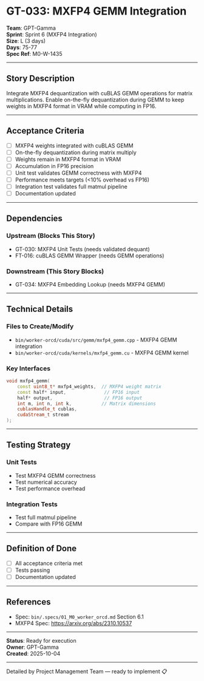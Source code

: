# GT-033: MXFP4 GEMM Integration

**Team**: GPT-Gamma  
**Sprint**: Sprint 6 (MXFP4 Integration)  
**Size**: L (3 days)  
**Days**: 75-77  
**Spec Ref**: M0-W-1435

---

## Story Description

Integrate MXFP4 dequantization with cuBLAS GEMM operations for matrix multiplications. Enable on-the-fly dequantization during GEMM to keep weights in MXFP4 format in VRAM while computing in FP16.

---

## Acceptance Criteria

- [ ] MXFP4 weights integrated with cuBLAS GEMM
- [ ] On-the-fly dequantization during matrix multiply
- [ ] Weights remain in MXFP4 format in VRAM
- [ ] Accumulation in FP16 precision
- [ ] Unit test validates GEMM correctness with MXFP4
- [ ] Performance meets targets (<10% overhead vs FP16)
- [ ] Integration test validates full matmul pipeline
- [ ] Documentation updated

---

## Dependencies

### Upstream (Blocks This Story)
- GT-030: MXFP4 Unit Tests (needs validated dequant)
- FT-016: cuBLAS GEMM Wrapper (needs GEMM operations)

### Downstream (This Story Blocks)
- GT-034: MXFP4 Embedding Lookup (needs MXFP4 GEMM)

---

## Technical Details

### Files to Create/Modify
- `bin/worker-orcd/cuda/src/gemm/mxfp4_gemm.cpp` - MXFP4 GEMM integration
- `bin/worker-orcd/cuda/kernels/mxfp4_gemm.cu` - MXFP4 GEMM kernel

### Key Interfaces
```cpp
void mxfp4_gemm(
    const uint8_t* mxfp4_weights,  // MXFP4 weight matrix
    const half* input,              // FP16 input
    half* output,                   // FP16 output
    int m, int n, int k,           // Matrix dimensions
    cublasHandle_t cublas,
    cudaStream_t stream
);
```

---

## Testing Strategy

### Unit Tests
- Test MXFP4 GEMM correctness
- Test numerical accuracy
- Test performance overhead

### Integration Tests
- Test full matmul pipeline
- Compare with FP16 GEMM

---

## Definition of Done

- [ ] All acceptance criteria met
- [ ] Tests passing
- [ ] Documentation updated

---

## References

- Spec: `bin/.specs/01_M0_worker_orcd.md` Section 6.1
- MXFP4 Spec: https://arxiv.org/abs/2310.10537

---

**Status**: Ready for execution  
**Owner**: GPT-Gamma  
**Created**: 2025-10-04

---
Detailed by Project Management Team — ready to implement 📋
